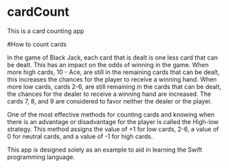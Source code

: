 # cardCount
This is a card counting app

#How to count cards

In the game of Black Jack, each card that is dealt is one less card that can be dealt. This has an impact on the odds of winning in the game. When more high cards, 10 - Ace, are still in the remaining cards that can be dealt, this increases the chances for the player to receive a winning hand. When more low cards, cards 2-6, are still remaining in the cards that can be dealt, the chances for the dealer to receive a winning hand are increased. The cards 7, 8, and 9 are considered to favor neither the dealer or the player.

One of the most effective methods for counting cards and knowing when there is an advantage or disadvantage for the player is called the High-low strategy. This method assigns the value of +1 for low cards, 2-6, a value of 0 for neutral cards, and a value of -1 for high cards.

This app is designed solely as an example to aid in learning the Swift programming language.